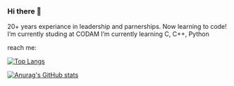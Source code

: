 ### Hi there 👋

20+ years experiance in leadership and parnerships. Now learning to code!
I’m currently studing at CODAM
I’m currently learning C, C++, Python

reach me: 


[![Top Langs](https://github-readme-stats.vercel.app/api/top-langs/?username=winglessOracle&layout=compact&theme=dark)](https://github.com/anuraghazra/github-readme-stats)

[![Anurag's GitHub stats](https://github-readme-stats.vercel.app/api?username=winglessOracle&show_icons=true&theme=dark)](https://github.com/anuraghazra/github-readme-stats)
